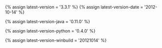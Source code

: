{% assign latest-version = '3.3.1' %}
{% assign latest-version-date = '2012-10-14' %}

{% assign latest-version-java = '0.11.0' %}

{% assign latest-version-python = '0.4.0' %}

{% assign latest-version-winbuild = '20121014' %}
